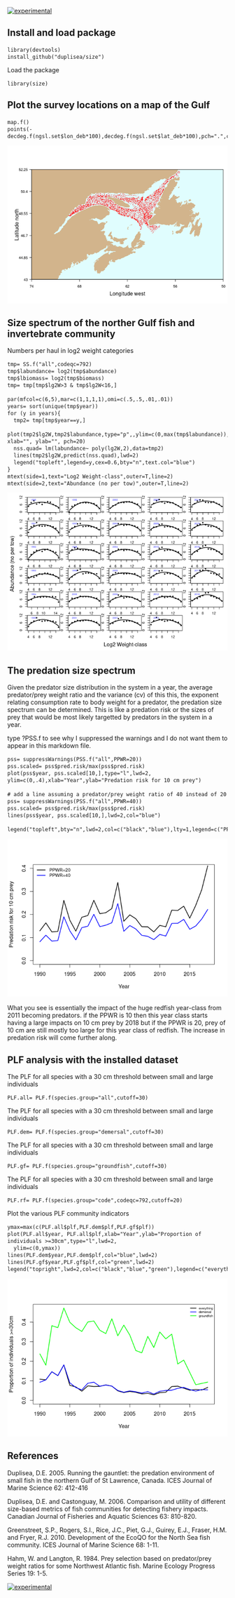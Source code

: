 [![experimental](http://badges.github.io/stability-badges/dist/experimental.svg)](http://github.com/badges/stability-badges)

Install and load package
------------------------

    library(devtools)
    install_github("duplisea/size")

Load the package

    library(size)

Plot the survey locations on a map of the Gulf
----------------------------------------------

    map.f()
    points(-decdeg.f(ngsl.set$lon_deb*100),decdeg.f(ngsl.set$lat_deb*100),pch=".",col="red")

![](README_files/figure-markdown_strict/mapsurvey-1.png)

Size spectrum of the norther Gulf fish and invertebrate community
-----------------------------------------------------------------

Numbers per haul in log2 weight categories

    tmp= SS.f("all",codeqc=792)
    tmp$labundance= log2(tmp$abundance)
    tmp$lbiomass= log2(tmp$biomass)
    tmp= tmp[tmp$lg2W>3 & tmp$lg2W<16,]

    par(mfcol=c(6,5),mar=c(1,1,1,1),omi=c(.5,.5,.01,.01))
    years= sort(unique(tmp$year))
    for (y in years){
      tmp2= tmp[tmp$year==y,]
      plot(tmp2$lg2W,tmp2$labundance,type="p",,ylim=c(0,max(tmp$labundance)), xlab="", ylab="", pch=20)
      nss.quad= lm(labundance~ poly(lg2W,2),data=tmp2)
      lines(tmp2$lg2W,predict(nss.quad),lwd=2)
      legend("topleft",legend=y,cex=0.6,bty="n",text.col="blue")
    }
    mtext(side=1,text="Log2 Weight-class",outer=T,line=2)
    mtext(side=2,text="Abundance (no per tow)",outer=T,line=2)

![](README_files/figure-markdown_strict/BSS-1.png)

The predation size spectrum
---------------------------

Given the predator size distribution in the system in a year, the
average predator/prey weight ratio and the variance (cv) of this this,
the exponent relating consumption rate to body weight for a predator,
the predation size spectrum can be determined. This is like a predation
risk or the sizes of prey that would be most likely targetted by
predators in the system in a year.

type ?PSS.f to see why I suppressed the warnings and I do not want them
to appear in this markdown file.

    pss= suppressWarnings(PSS.f("all",PPWR=20))
    pss.scaled= pss$pred.risk/max(pss$pred.risk)
    plot(pss$year, pss.scaled[10,],type="l",lwd=2, ylim=c(0,.4),xlab="Year",ylab="Predation risk for 10 cm prey")

    # add a line assuming a predator/prey weight ratio of 40 instead of 20
    pss= suppressWarnings(PSS.f("all",PPWR=40))
    pss.scaled= pss$pred.risk/max(pss$pred.risk)
    lines(pss$year, pss.scaled[10,],lwd=2,col="blue")

    legend("topleft",bty="n",lwd=2,col=c("black","blue"),lty=1,legend=c("PPWR=20","PPWR=40"),cex=0.85)

![](README_files/figure-markdown_strict/PSS-1.png)

What you see is essentially the impact of the huge redfish year-class
from 2011 becoming predators. if the PPWR is 10 then this year class
starts having a large impacts on 10 cm prey by 2018 but if the PPWR is
20, prey of 10 cm are still mostly too large for this year class of
redfish. The increase in predation risk will come further along.

PLF analysis with the installed dataset
---------------------------------------

The PLF for all species with a 30 cm threshold between small and large
individuals

    PLF.all= PLF.f(species.group="all",cutoff=30)

The PLF for all species with a 30 cm threshold between small and large
individuals

    PLF.dem= PLF.f(species.group="demersal",cutoff=30)

The PLF for all species with a 30 cm threshold between small and large
individuals

    PLF.gf= PLF.f(species.group="groundfish",cutoff=30)

The PLF for all species with a 30 cm threshold between small and large
individuals

    PLF.rf= PLF.f(species.group="code",codeqc=792,cutoff=20)

Plot the various PLF community indicators

    ymax=max(c(PLF.all$plf,PLF.dem$plf,PLF.gf$plf))
    plot(PLF.all$year, PLF.all$plf,xlab="Year",ylab="Proportion of individuals >=30cm",type="l",lwd=2,
      ylim=c(0,ymax))
    lines(PLF.dem$year,PLF.dem$plf,col="blue",lwd=2)
    lines(PLF.gf$year,PLF.gf$plf,col="green",lwd=2)
    legend("topright",lwd=2,col=c("black","blue","green"),legend=c("everything","demersal","groundfish"),bty="n",cex=0.6)

![](README_files/figure-markdown_strict/PLFplots-1.png)

References
----------

Duplisea, D.E. 2005. Running the gauntlet: the predation environment of
small fish in the northern Gulf of St Lawrence, Canada. ICES Journal of
Marine Science 62: 412-416

Duplisea, D.E. and Castonguay, M. 2006. Comparison and utility of
different size-based metrics of fish communities for detecting fishery
impacts. Canadian Journal of Fisheries and Aquatic Sciences 63: 810-820.

Greenstreet, S.P., Rogers, S.I., Rice, J.C., Piet, G.J., Guirey, E.J.,
Fraser, H.M. and Fryer, R.J. 2010. Development of the EcoQO for the
North Sea fish community. ICES Journal of Marine Science 68: 1-11.

Hahm, W. and Langton, R. 1984. Prey selection based on predator/prey
weight ratios for some Northwest Atlantic fish. Marine Ecology Progress
Series 19: 1-5.

[![experimental](http://badges.github.io/stability-badges/dist/experimental.svg)](http://github.com/badges/stability-badges)
